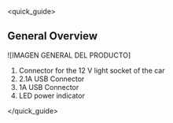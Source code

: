 <quick_guide>
## General Overview

![IMAGEN GENERAL DEL PRODUCTO]

1.	Connector for the 12 V light socket of the car
2.	2.1A USB Connector
3.	1A USB Connector
4.	LED power indicator


</quick_guide>
